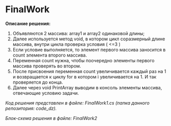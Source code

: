 # FinalWork

**Описание решения:**

1. Объявляются 2 массива: array1 и array2 одинаковой длины;
2. Далее используется метод void, в котором цикл соразмерный длине массива, внутри цикла проверка условия ( <=3 )
3. Если условие выполняется, то элемент первого массива заносится в count элемента второго массива.
4. Переменная count нужна, чтобы поочередно элементы первого массива проверять во втором.
5. После присвоения переменная count увеличивается каждый раз на 1 и возвращается к циклу for в котором i увеличивается на 1. И так проверяется до конца.
6. Далее через void PrintArray выводим в консоль элементы массива, отвечающие условию задачи.

*Код решения представлен в файле: FinalWork1.cs (папка данного репозитория: code_dz).*

*Блок-схема решения в файле: FinalWork2*
